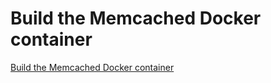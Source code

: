 # Build the Memcached Docker container
[Build the Memcached Docker container](https://aiwithcloud.com/2022/09/19/build_the_memcached_docker_container/)